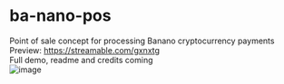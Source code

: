 # ba-nano-pos
Point of sale concept for processing Banano cryptocurrency payments  
Preview: https://streamable.com/gxnxtg  
Full demo, readme and credits coming  
![image](https://user-images.githubusercontent.com/60509953/116131177-597f8280-a6cc-11eb-996a-6b53c34691f0.png)

